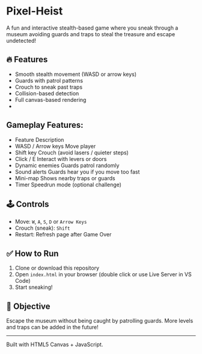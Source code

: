# Pixel-Heist
A fun and interactive stealth-based game where you sneak through a museum avoiding guards and traps to steal the treasure and escape undetected!

## 🔥 Features
- Smooth stealth movement (WASD or arrow keys)
- Guards with patrol patterns
- Crouch to sneak past traps
- Collision-based detection
- Full canvas-based rendering
- 
## Gameplay Features:
- Feature	Description
- WASD / Arrow keys	Move player
- Shift key	Crouch (avoid lasers / quieter steps)
- Click / E	Interact with levers or doors
- Dynamic enemies	Guards patrol randomly
- Sound alerts	Guards hear you if you move too fast
- Mini-map Shows nearby traps or guards
- Timer	Speedrun mode (optional challenge)

## 🕹️ Controls
- Move: `W`, `A`, `S`, `D` or `Arrow Keys`
- Crouch (sneak): `Shift`
- Restart: Refresh page after Game Over

## ✅ How to Run
1. Clone or download this repository
2. Open `index.html` in your browser (double click or use Live Server in VS Code)
3. Start sneaking!

## 🎯 Objective
Escape the museum without being caught by patrolling guards.
More levels and traps can be added in the future!

---

Built with HTML5 Canvas + JavaScript.
